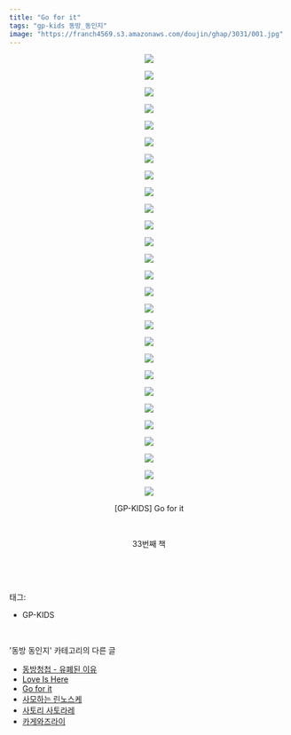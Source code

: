 ```yaml
---
title: "Go for it"
tags: "gp-kids 동방_동인지"
image: "https://franch4569.s3.amazonaws.com/doujin/ghap/3031/001.jpg"
---
```

<div class="article">
<p style="text-align: center; clear: none; float: none;"><img src="{{ site.imgserver2 }}/ghap/3031/001.jpg"/></p>
<p style="text-align: center; clear: none; float: none;"><img src="{{ site.imgserver2 }}/ghap/3031/002.jpg"/></p>
<p style="text-align: center; clear: none; float: none;"><img src="{{ site.imgserver2 }}/ghap/3031/003.jpg"/></p>
<p style="text-align: center; clear: none; float: none;"><img src="{{ site.imgserver2 }}/ghap/3031/004.jpg"/></p>
<p style="text-align: center; clear: none; float: none;"><img src="{{ site.imgserver2 }}/ghap/3031/005.jpg"/></p>
<p style="text-align: center; clear: none; float: none;"><img src="{{ site.imgserver2 }}/ghap/3031/006.jpg"/></p>
<p style="text-align: center; clear: none; float: none;"><img src="{{ site.imgserver2 }}/ghap/3031/007.jpg"/></p>
<p style="text-align: center; clear: none; float: none;"><img src="{{ site.imgserver2 }}/ghap/3031/008.jpg"/></p>
<p style="text-align: center; clear: none; float: none;"><img src="{{ site.imgserver2 }}/ghap/3031/009.jpg"/></p>
<p style="text-align: center; clear: none; float: none;"><img src="{{ site.imgserver2 }}/ghap/3031/010.jpg"/></p>
<p style="text-align: center; clear: none; float: none;"><img src="{{ site.imgserver2 }}/ghap/3031/011.jpg"/></p>
<p style="text-align: center; clear: none; float: none;"><img src="{{ site.imgserver2 }}/ghap/3031/012.jpg"/></p>
<p style="text-align: center; clear: none; float: none;"><img src="{{ site.imgserver2 }}/ghap/3031/013.jpg"/></p>
<p style="text-align: center; clear: none; float: none;"><img src="{{ site.imgserver2 }}/ghap/3031/014.jpg"/></p>
<p style="text-align: center; clear: none; float: none;"><img src="{{ site.imgserver2 }}/ghap/3031/015.jpg"/></p>
<p style="text-align: center; clear: none; float: none;"><img src="{{ site.imgserver2 }}/ghap/3031/016.jpg"/></p>
<p style="text-align: center; clear: none; float: none;"><img src="{{ site.imgserver2 }}/ghap/3031/017.jpg"/></p>
<p style="text-align: center; clear: none; float: none;"><img src="{{ site.imgserver2 }}/ghap/3031/018.jpg"/></p>
<p style="text-align: center; clear: none; float: none;"><img src="{{ site.imgserver2 }}/ghap/3031/019.jpg"/></p>
<p style="text-align: center; clear: none; float: none;"><img src="{{ site.imgserver2 }}/ghap/3031/020.jpg"/></p>
<p style="text-align: center; clear: none; float: none;"><img src="{{ site.imgserver2 }}/ghap/3031/021.jpg"/></p>
<p style="text-align: center; clear: none; float: none;"><img src="{{ site.imgserver2 }}/ghap/3031/022.jpg"/></p>
<p style="text-align: center; clear: none; float: none;"><img src="{{ site.imgserver2 }}/ghap/3031/023.jpg"/></p>
<p style="text-align: center; clear: none; float: none;"><img src="{{ site.imgserver2 }}/ghap/3031/024.jpg"/></p>
<p style="text-align: center; clear: none; float: none;"><img src="{{ site.imgserver2 }}/ghap/3031/025.jpg"/></p>
<p style="text-align: center; clear: none; float: none;"><img src="{{ site.imgserver2 }}/ghap/3031/026.jpg"/></p>
<p style="text-align: center; clear: none; float: none;"><img src="{{ site.imgserver2 }}/ghap/3031/027.jpg"/></p>
<p style="text-align: center; clear: none; float: none;">[GP-KIDS] Go for it</p>
<p style="text-align: center; clear: none; float: none;"><br/></p>
<p style="text-align: center; clear: none; float: none;">33번째 책</p>
<p><br/></p>
</div><br/>
<div class="tagTrail">
<p>태그: </p>
<ul>
<li>GP-KIDS</li>
</ul>
</div><br/>
<div class="another">
<p>'동방 동인지' 카테고리의 다른 글</p>
<ul>
<li><a href="/ghap_3033">동방청첩 - 유폐된 이유</a></li>
<li><a href="/ghap_3032">Love Is Here</a></li>
<li><a href="/ghap_3031">Go for it</a></li>
<li><a href="/ghap_3028">사모하는 린노스케</a></li>
<li><a href="/ghap_3026">사토리 사토라레</a></li>
<li><a href="/ghap_3025">카게와즈라이</a></li>
</ul>
</div><br/>
<div class="cb_module cb_fluid">
<div class="cb_wrt cb_profile">
</div><!-- commentList close -->
</div><br/>
